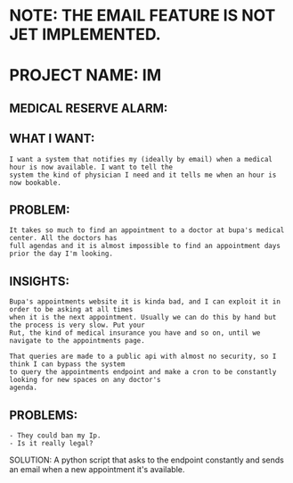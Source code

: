 # NOTE: THE EMAIL FEATURE IS NOT JET IMPLEMENTED.

# PROJECT NAME: IM

## MEDICAL RESERVE ALARM:

## WHAT I WANT:
	I want a system that notifies my (ideally by email) when a medical hour is now available. I want to tell the 
	system the kind of physician I need and it tells me when an hour is now bookable.

## PROBLEM:
	It takes so much to find an appointment to a doctor at bupa's medical center. All the doctors has 
	full agendas and it is almost impossible to find an appointment days prior the day I'm looking.

## INSIGHTS:
	Bupa's appointments website it is kinda bad, and I can exploit it in order to be asking at all times 
	when it is the next appointment. Usually we can do this by hand but the process is very slow. Put your
	Rut, the kind of medical insurance you have and so on, until we navigate to the appointments page. 
	
	That queries are made to a public api with almost no security, so I think I can bypass the system 
	to query the appointments endpoint and make a cron to be constantly looking for new spaces on any doctor's
	agenda.

## PROBLEMS:
	- They could ban my Ip.
	- Is it really legal?

SOLUTION:
	A python script that asks to the endpoint constantly and sends an email when a new appointment it's
	available.



